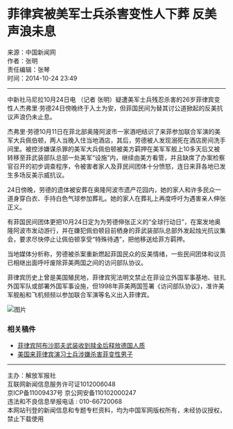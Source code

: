 # 菲律宾被美军士兵杀害变性人下葬 反美声浪未息

来源：中国新闻网  
作者：张明  
责任编辑：张琴  
时间：2014-10-24 23:49  

---

中新社马尼拉10月24日电 （记者 张明）疑遭美军士兵残忍杀害的26岁菲律宾变性人杰弗里·劳德24日傍晚终于入土为安，但菲国民间为替其讨公道掀起的反美抗议声浪仍未止息。

杰弗里·劳德10月11日在菲北部奥隆阿波市一家酒吧结识了来菲参加联合军演的美军大兵佩伯顿，两人当晚入住当地酒店，其后，劳德被人发现溺死在酒店房间洗手间里。被控涉嫌谋杀罪的美军大兵佩伯顿被美方羁押在美军军舰上10多天后又被转移至菲武装部队总部一处美军“设施”内，继续由美方看管，并且缺席了办案检察官召开的初步调查程序，令被害者家人及菲民间团体十分愤怒，连日来菲各地已发生多场反美示威抗议。

24日傍晚，劳德的遗体被安葬在奥隆阿波市遗产花园内，她的家人和许多民众一道身穿白衣、手持白色气球参加葬礼。她的家人在葬礼上再度呼吁为遇害亲人伸张正义。

有菲国民间团体更把10月24日定为为劳德伸张正义的“全球行动日”，在案发地奥隆阿波市发动游行，并在嫌犯佩伯顿目前栖身的菲武装部队总部外发起烛光抗议集会，要求尽快停止让佩伯顿享受“特殊待遇”，把他移送给菲方羁押。

当地媒体分析称，劳德被杀案重新燃起菲国民众的反美情绪，一些民间团体和议员已相继出面呼吁废除菲美两国之间的访问部队协议。

菲律宾历史上曾是美国殖民地，菲律宾宪法明文禁止在菲设立外国军事基地、驻扎外国军队或部署外国军事设施，但1998年菲美两国签署《访问部队协议》，准许美军舰船和飞机频频以参加联合军演等名义出入菲律宾。

![图片](../../15746.files/media-header.jpg)

### 相关稿件
- [菲律宾阿布沙耶夫武装收到赎金后释放德国人质](../18/content_6185377.htm)
- [美国来菲律宾演习士兵涉嫌杀害菲变性男子](../13/content_6177409.htm)

---

主办：解放军报社  
互联网新闻信息服务许可证1012006048  
京ICP备11009437号 京公网安备110102000247  
违法和不良信息举报电话 : 010-66720068  
本网站刊登的新闻信息和专题专栏资料，均为中国军网版权所有，未经协议授权，禁止下载使用
<!-- tcd_original_link http://www.81.cn/gjzx/2014-10/24/content_6195379.htm -->
